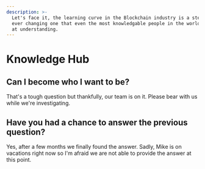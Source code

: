```yaml
---
description: >-
  Let's face it, the learning curve in the Blockchain industry is a steep and
  ever changing one that even the most knowledgable people in the world struggle
  at understanding.
---
```


# Knowledge Hub

## Can I become who I want to be?

That's a tough question but thankfully, our team is on it. Please bear with us while we're investigating.

## Have you had a chance to answer the previous question?

Yes, after a few months we finally found the answer. Sadly, Mike is on vacations right now so I'm afraid we are not able to provide the answer at this point.



